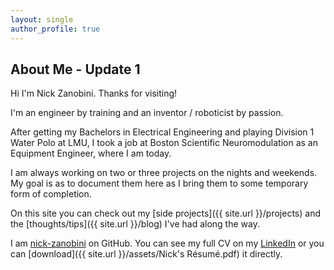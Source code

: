 ```yaml
---
layout: single
author_profile: true
---
```

<!-- git add * && git commit -m "Setting Up" && git push -->
## About Me - Update 1

Hi I'm Nick Zanobini. Thanks for visiting!  

I'm an engineer by training and an inventor / roboticist by passion.  

After getting my Bachelors in Electrical Engineering and playing Division 1 Water Polo at LMU, I took a job at Boston Scientific Neuromodulation as an Equipment Engineer, where I am today.  

I am always working on two or three projects on the nights and weekends. My goal is as to document them here as I bring them to some temporary form of completion.  

On this site you can check out my [side projects]({{ site.url }}/projects) and the [thoughts/tips]({{ site.url }}/blog) I've had along the way.  

I am [nick-zanobini](https://github.com/nick-zanobini) on GitHub. You can see my full CV on my [LinkedIn](https://www.linkedin.com/in/nickzanobini) or you can [download]({{ site.url }}/assets/Nick's Résumé.pdf) it directly.